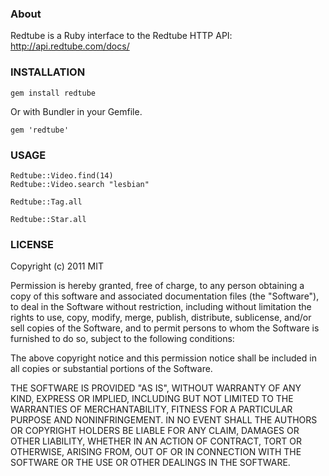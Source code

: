 ### About

Redtube is a Ruby interface to the Redtube HTTP API: <http://api.redtube.com/docs/>

### INSTALLATION

    gem install redtube

Or with Bundler in your Gemfile.

    gem 'redtube'

### USAGE

    Redtube::Video.find(14)
    Redtube::Video.search "lesbian"

    Redtube::Tag.all

    Redtube::Star.all

### LICENSE

Copyright (c) 2011 MIT

Permission is hereby granted, free of charge, to any person
obtaining a copy of this software and associated documentation
files (the "Software"), to deal in the Software without
restriction, including without limitation the rights to use,
copy, modify, merge, publish, distribute, sublicense, and/or sell
copies of the Software, and to permit persons to whom the
Software is furnished to do so, subject to the following
conditions:

The above copyright notice and this permission notice shall be
included in all copies or substantial portions of the Software.

THE SOFTWARE IS PROVIDED "AS IS", WITHOUT WARRANTY OF ANY KIND,
EXPRESS OR IMPLIED, INCLUDING BUT NOT LIMITED TO THE WARRANTIES
OF MERCHANTABILITY, FITNESS FOR A PARTICULAR PURPOSE AND
NONINFRINGEMENT. IN NO EVENT SHALL THE AUTHORS OR COPYRIGHT
HOLDERS BE LIABLE FOR ANY CLAIM, DAMAGES OR OTHER LIABILITY,
WHETHER IN AN ACTION OF CONTRACT, TORT OR OTHERWISE, ARISING
FROM, OUT OF OR IN CONNECTION WITH THE SOFTWARE OR THE USE OR
OTHER DEALINGS IN THE SOFTWARE.
